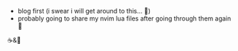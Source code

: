 - blog first (i swear i will get around to this... 🤥)
- probably going to share my nvim lua files after going through them again 💾

☕&🍵
